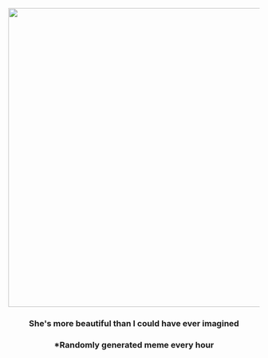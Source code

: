 <p align="center">
        <img src="https://i.redd.it/5qqqasx0i6j91.gif" width="600" height="600">
        </p>
        <h3 align="center">She's more beautiful than I could have ever imagined</h3>
        <h3 align="center">*Randomly generated meme every hour</h3>
    